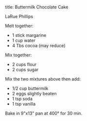 title: Buttermilk Chocolate Cake

LaRue Phillips

Melt together:

* 1 stick margarine
* 1 cup water
* 4 Tbs cocoa (may reduce)

Mix together:

* 2 cups flour
* 2 cups sugar

Mix the two mixtures above then add:

* 1/2 cup buttermilk
* 2 eggs slightly beaten
* 1 tsp soda
* 1 tsp vanilla

Bake in  9"x13" pan at 400° for 30 min.
